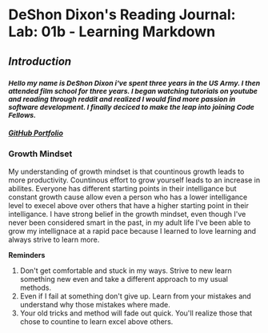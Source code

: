 
# **DeShon Dixon's Reading Journal: Lab: 01b - Learning Markdown**

## *Introduction*
### <sup> *Hello my name is DeShon Dixon i've spent three years in the US Army. I then attended film school for three years. I began watching tutorials on youtube and reading through reddit and realized I would find more passion in software development. I finally deciced to make the leap into joining Code Fellows.* <sup/>

##### [GitHub Portfolio](https://github.com/deshondixon)
  
### **Growth Mindset**

<p> My understanding of growth mindset is that countinous growth leads to more productivity. Countinous effort to grow yourself leads to an increase in abilites. Everyone has different starting points in their intelligance but constant growth cause allow even a person who has a lower intelligance level to execel above over others that have a higher starting point in their intelligance. I have strong belief in the growth mindset, even though I've never been considered smart in the past, in my adult life I've been able to grow my intellignace at a rapid pace because I learned to love learning and always strive to learn more. <p/>
  
**Reminders**
  
 1. Don't get comfortable and stuck in my ways. Strive to new learn something new even and take a different approach to my usual methods. 
 2. Even if I fail at something don't give up. Learn from your mistakes and understand why those mistakes where made. 
 3. Your old tricks and method will fade out quick. You'll realize those that chose to countine to learn excel above others.
  
